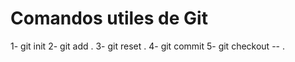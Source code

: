 # Comandos utiles de Git
1- git init
2- git add .
3- git reset .
4- git commit
5- git checkout -- .
